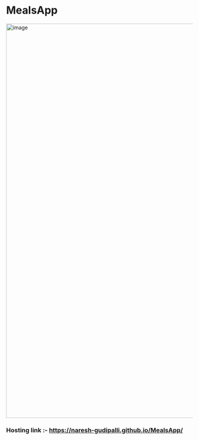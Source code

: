 # MealsApp

<img width="1064" alt="image" src="https://user-images.githubusercontent.com/110377660/234663984-7e01f48a-0180-48e9-b8e0-fbcc49dc7c1d.png">


### Hosting link :- https://naresh-gudipalli.github.io/MealsApp/
